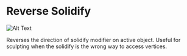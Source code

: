 # Reverse Solidify

![Alt Text](gifs/maybe.gif)

Reverses the direction of solidify modifier on active object. Useful for sculpting when the solidify is the wrong way to access vertices.
